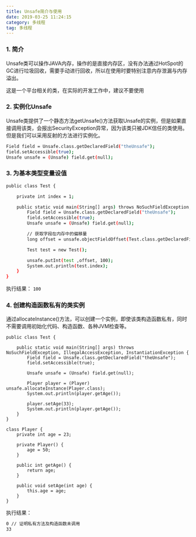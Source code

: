 ```yaml
---
title: Unsafe简介与使用
date: 2019-03-25 11:24:15
category: 多线程
tag: 多线程
---
```


### 1. 简介

Unsafe类可以操作JAVA内存，操作的是直接内存区，没有办法通过HotSpot的GC进行垃圾回收，需要手动进行回收，所以在使用时要特别注意内存泄漏与内存溢出。

这是一个平台相关的类，在实际的开发工作中，建议不要使用

### 2. 实例化Unsafe

Unsafe类提供了一个静态方法getUnsafe()方法获取Unsafe的实例，但是如果直接调用该类，会报出SecurityException异常，因为该类只被JDK信任的类使用。
但是我们可以采用反射的方法进行实例化。

``` bash
Field field = Unsafe.class.getDeclaredField("theUnsafe");
field.setAccessible(true);
Unsafe unsafe = (Unsafe) field.get(null);
```

### 3. 为基本类型变量设值

``` bash
public class Test {

    private int index = 1;

    public static void main(String[] args) throws NoSuchFieldException, IllegalAccessException, InstantiationException {
        Field field = Unsafe.class.getDeclaredField("theUnsafe");
        field.setAccessible(true);
        Unsafe unsafe = (Unsafe) field.get(null);

        // 获取字段在内存中的偏移量
        long offset = unsafe.objectFieldOffset(Test.class.getDeclaredField("index"));

        Test test = new Test();

        unsafe.putInt(test ,offset, 100);
        System.out.println(test.index);
    }
}
```

执行结果： `100`

### 4. 创建构造函数私有的类实例

通过allocateInstance()方法，可以创建一个实例，即使该类构造函数私有，同时不需要调用初始化代码、构造函数、各种JVM检查等。

```
public class Test {

    public static void main(String[] args) throws NoSuchFieldException, IllegalAccessException, InstantiationException {
        Field field = Unsafe.class.getDeclaredField("theUnsafe");
        field.setAccessible(true);

        Unsafe unsafe = (Unsafe) field.get(null);

        Player player = (Player) unsafe.allocateInstance(Player.class);
        System.out.println(player.getAge());

        player.setAge(33);
        System.out.println(player.getAge());
    }
}

class Player {
    private int age = 23;

    private Player() {
        age = 50;
    }

    public int getAge() {
        return age;
    }

    public void setAge(int age) {
        this.age = age;
    }
}
```

执行结果：

``` bash
0 // 证明私有方法及构造函数未调用
33
```